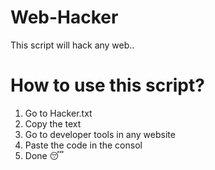 # Web-Hacker
This script will hack any web..
# How to use this script?
1. Go to Hacker.txt
2. Copy the text
3. Go to developer tools in any website
4. Paste the code in the consol
5. Done  😴
